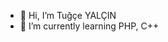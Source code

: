 - 👋 Hi, I’m Tuğçe YALÇIN 
- 🌱 I’m currently learning PHP, C++


<!---
tugce-yalcin/tugce-yalcin is a ✨ special ✨ repository because its `README.md` (this file) appears on your GitHub profile.
You can click the Preview link to take a look at your changes.
--->
